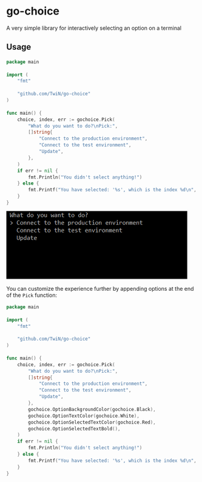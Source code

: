 # go-choice

A very simple library for interactively selecting an option on a terminal 


## Usage

```go
package main

import (
    "fmt"

    "github.com/TwiN/go-choice"
)

func main() {
    choice, index, err := gochoice.Pick(
        "What do you want to do?\nPick:",
        []string{
            "Connect to the production environment",
            "Connect to the test environment",
            "Update",
        },
    )
    if err != nil {
        fmt.Println("You didn't select anything!")
    } else {
        fmt.Printf("You have selected: '%s', which is the index %d\n", choice, index)
    }
}
```

![example](assets/example.gif)

You can customize the experience further by appending options at the end of the `Pick` function:

```go
package main

import (
    "fmt"

    "github.com/TwiN/go-choice"
)

func main() {
    choice, index, err := gochoice.Pick(
        "What do you want to do?\nPick:",
        []string{
            "Connect to the production environment",
            "Connect to the test environment",
            "Update",
        },
        gochoice.OptionBackgroundColor(gochoice.Black), 
        gochoice.OptionTextColor(gochoice.White),
        gochoice.OptionSelectedTextColor(gochoice.Red),
        gochoice.OptionSelectedTextBold(),
    )
    if err != nil {
        fmt.Println("You didn't select anything!")
    } else {
        fmt.Printf("You have selected: '%s', which is the index %d\n", choice, index)
    }
}
```

